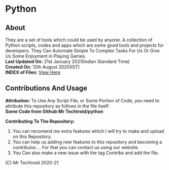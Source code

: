
# Python
## About
They are a set of tools which could be used by anyone. A collection of Python scripts, codes and apps which are some good tools and projects for developers.  They Can Automate Simple To Complex Tasks For Us Or Give Us Some Enjoyment in Playing Games.   
**Last Updated On:** 21st January 2021(Indian Standard Time)  
**Created On:** 12th August 2020(IST)  
**INDEX of Files:** [View Here](https://github.com/mrtechtroid/python/blob/master/Misc/INDEX.md) 

## Contributions And Usage
**Attribution:** To Use Any Script File, or Some Portion of Code, you need to attribute this repository as follows in the file itself:     
**Some Code from Github:Mr Techtroid/python**     

**Contributing To The Repository:** 
1. You can recomend me extra features which I will try to make and upload on this Repository. 
2. You can help us adding new features to this  repository and becoming a contributor.... For that you can contact us using our website. 
3. You Can also make a new issue with the tag Contribs and add the file.  

(C) Mr Techtroid 2020-21
